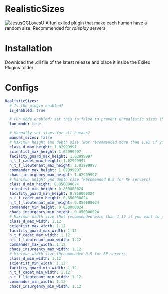 # RealisticSizes
[![JesusQCLovesU](https://forthebadge.com/images/badges/uses-html.svg)](https://github.com/JesusQCHub/RealisticSizes/releases/latest)
 A fun exiled plugin that make each human have a random size.
 Recommended for *roleplay* servers

# Installation
Download the .dll file of the latest release and place it inside the Exiled Plugins folder

# Configs
```yaml
RealisticSizes:
  # Is the plugin enabled?
  is_enabled: true

  # Fun mode enabled? set this to false to prevent unrealistic sizes (better for RP)
  fun_mode: true

  # Manually set sizes for all humans?
  manual_sizes: false
  # Maximun height and depth size (Not recommended more than 1.03 if you want to pass trought all doors)
  class_d_max_height: 1.02999997
  scientist_max_height: 1.02999997
  facility_guard_max_height: 1.02999997
  n_t_f_cadet_max_height: 1.02999997
  n_t_f_lieutenant_max_height: 1.02999997
  commander_max_height: 1.02999997
  chaos_insurgency_max_height: 1.02999997
  # Minimun height and depth size (Recomended 0.9 for RP servers)
  class_d_min_height: 0.850000024
  scientist_min_height: 0.850000024
  facility_guard_min_height: 0.850000024
  n_t_f_cadet_min_height: 0.850000024
  n_t_f_lieutenant_min_height: 0.850000024
  commander_min_height: 0.850000024
  chaos_insurgency_min_height: 0.850000024
  # Maximun width size (Not recommended more than 1.12 if you want to pass trought all doors)
  class_d_max_width: 1.12
  scientist_max_width: 1.12
  facility_guard_max_width: 1.12
  n_t_f_cadet_max_width: 1.12
  n_t_f_lieutenant_max_width: 1.12
  commander_max_width: 1.12
  chaos_insurgency_max_width: 1.12
  # Minimun width size (Recommended 0.9 for RP servers
  class_d_min_width: 1.12
  scientist_min_width: 1.12
  facility_guard_min_width: 1.12
  n_t_f_cadet_min_width: 1.12
  n_t_f_lieutenant_min_width: 1.12
  commander_min_width: 1.12
  chaos_insurgency_min_width: 1.12
```
